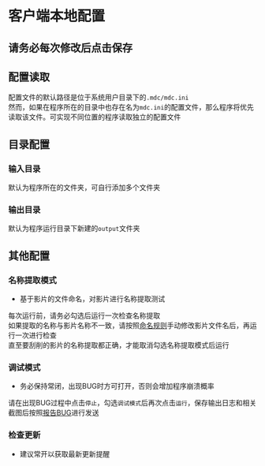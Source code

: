 # 客户端本地配置

## 请务必每次修改后点击保存

## 配置读取
配置文件的默认路径是位于系统用户目录下的`.mdc/mdc.ini`  
然而，如果在程序所在的目录中也存在名为`mdc.ini`的配置文件，那么程序将优先读取该文件。可实现不同位置的程序读取独立的配置文件

## 目录配置
### 输入目录
默认为程序所在的文件夹，可自行添加多个文件夹
### 输出目录
默认为程序运行目录下新建的`output`文件夹

## 其他配置
### 名称提取模式
* 基于影片的文件命名，对影片进行名称提取测试  

每次运行前，请务必勾选后运行一次检查名称提取  
如果提取的名称与影片名称不一致，请按照[命名规则](/chs/naming.md)手动修改影片文件名后，再运行一次进行检查  
直至要刮削的影片的名称提取都正确，才能取消勾选名称提取模式后运行

### 调试模式
* 务必保持常闭，出现BUG时方可打开，否则会增加程序崩溃概率  

请在出现BUG过程中点击`停止`，勾选`调试模式`后再次点击`运行`，保存输出日志和相关截图后按照[报告BUG](/chs/bug_report.md)进行发送

### 检查更新
* 建议常开以获取最新更新提醒